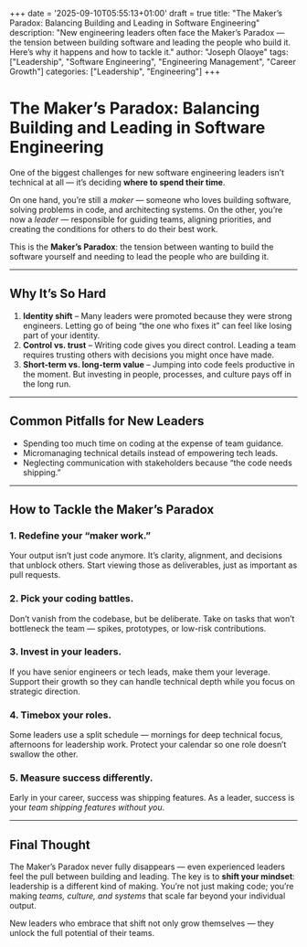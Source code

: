 +++
date = '2025-09-10T05:55:13+01:00'
draft = true
title: "The Maker’s Paradox: Balancing Building and Leading in Software Engineering"
description: "New engineering leaders often face the Maker’s Paradox — the tension between building software and leading the people who build it. Here’s why it happens and how to tackle it."
author: "Joseph Olaoye"
tags: ["Leadership", "Software Engineering", "Engineering Management", "Career Growth"]
categories: ["Leadership", "Engineering"]
+++

# The Maker’s Paradox: Balancing Building and Leading in Software Engineering  

One of the biggest challenges for new software engineering leaders isn’t technical at all — it’s deciding **where to spend their time**.  

On one hand, you’re still a *maker* — someone who loves building software, solving problems in code, and architecting systems. On the other, you’re now a *leader* — responsible for guiding teams, aligning priorities, and creating the conditions for others to do their best work.  

This is the **Maker’s Paradox**: the tension between wanting to build the software yourself and needing to lead the people who are building it.  

---

## Why It’s So Hard  
1. **Identity shift** – Many leaders were promoted because they were strong engineers. Letting go of being “the one who fixes it” can feel like losing part of your identity.  
2. **Control vs. trust** – Writing code gives you direct control. Leading a team requires trusting others with decisions you might once have made.  
3. **Short-term vs. long-term value** – Jumping into code feels productive in the moment. But investing in people, processes, and culture pays off in the long run.  

---

## Common Pitfalls for New Leaders  
- Spending too much time on coding at the expense of team guidance.  
- Micromanaging technical details instead of empowering tech leads.  
- Neglecting communication with stakeholders because “the code needs shipping.”  

---

## How to Tackle the Maker’s Paradox  

### 1. Redefine your “maker work.”  
Your output isn’t just code anymore. It’s clarity, alignment, and decisions that unblock others. Start viewing those as deliverables, just as important as pull requests.  

### 2. Pick your coding battles.  
Don’t vanish from the codebase, but be deliberate. Take on tasks that won’t bottleneck the team — spikes, prototypes, or low-risk contributions.  

### 3. Invest in your leaders.  
If you have senior engineers or tech leads, make them your leverage. Support their growth so they can handle technical depth while you focus on strategic direction.  

### 4. Timebox your roles.  
Some leaders use a split schedule — mornings for deep technical focus, afternoons for leadership work. Protect your calendar so one role doesn’t swallow the other.  

### 5. Measure success differently.  
Early in your career, success was shipping features. As a leader, success is your *team shipping features without you*.  

---

## Final Thought  
The Maker’s Paradox never fully disappears — even experienced leaders feel the pull between building and leading. The key is to **shift your mindset**: leadership is a different kind of making. You’re not just making code; you’re making *teams, culture, and systems* that scale far beyond your individual output.  

New leaders who embrace that shift not only grow themselves — they unlock the full potential of their teams.  
